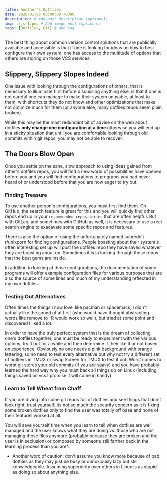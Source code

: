 ```yaml
---
title: Another's Dotfiles
date: 2020-01-05 00:00:00 +0300
description: # Add post description (optional)
img: ./js-1.png # Add image post (optional)
tags: [Dotfiles, Git] # add tag
---
```


The best thing about common version control solutions that are publically available and accessible is that 
if one is looking for ideas on how to best configure their own system, one has access to the multitude of 
options that others are storing on those VCS services. 

## Slippery, Slippery Slopes Indeed

One issue with looking through the configurations of others, that is necessary to illuminate first before 
discussing anything else, is that if one is not careful one can manage to make their system unusable, at
least to them, with shortcuts they do not know and other optimizations that make not optimize much for 
them (or anyone else, many dotfiles repos seem plain broken). 

While this may be the most redundant bit of advise on the web about dotfiles **only change one configuration at a time**
otherwise you will end up in a sticky situation that until you are comfortable looking through old commits within git 
repos, you may not be able to recover. 

## The Doors Blow Open
Once you settle on the sane, slow approach to using ideas gained from other's dotfiles repos, you will find a new world 
of possibilities have opened before you and you will find configurations to programs you had never heard of or understood 
before that you are now eager to try out. 

### Finding Treasure
To use another person's configurations, you must first find them. On GitHub, the search feature is great for this and you
will quickly find other repos end up in your `recommended repositories` that are often helpful. But with GitLab, and sometimes
with GitHub as well, it is necessary to use a real search engine to exacavate some specific repos and features. 

There is also the option of using the unfortunately named subreddit r/unixporn for finding configurations. People boasting
about their system's often interesting set up will post the dotfiles repo they have saved whatever they are boasting about 
on. Sometimes it is in looking through these repos that the best gems are inside. 

In addition to looking at those configurations, the documentation of some programs will offer example configuration files
for various purposes that are also the source of some lines and much of my understanding reflected in my own dotfiles. 

### Testing Out Alternatives
Often times the things I now love, like pacman or spacemacs, I didn't actually like the sound of at first (who would 
have thought abstracting words like remove to -R would work so well), but tried at some point and discovered I liked a 
lot. 

In order to have the truly perfect system that is the dream of collecting one's dotfiles together, one must be ready to 
experiment with the various options, try it out for a while and then determine if they like it or not based on experience.
Obviously no one needs a pink background with orange lettering, so no need to test every alternative but why not try a 
different set of hotkeys in TMUX or swap Screen for TMUX to test it out. Worst comes to worst git stores your old commits (if you are saavy)
and you have probably learned the hard way why you must back all things up on Linux (including things saved on vcs I promise it will come in handy). 

### Learn to Tell Wheat from Chaff
If you are diving into some git repos full of dotfiles and see things that don't look right, trust yourself. Its not so
much the security concern as it is fixing some broken dotfiles only to find the user was totally off base and none of their 
features worked at all. 

You will save yourself time when you learn to tell when dotfiles are well managed and the user knows what they are doing 
vs. those who are not managing those files anymore (probably because they are broken and the user is in seclusion) or 
composed by someone still farther back in the learning process than you are*.



* Another word of caution: don't assume you know more because of bad dotfiles as they may just be busy or obnoxiously 
lazy but still knowledgeable. Assuming superiority over others in Linux is as stupid as doing so about anything else.  